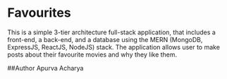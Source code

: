 # Favourites

This is a simple 3-tier architecture full-stack application, that includes a front-end, a back-end, and a database using the
MERN (MongoDB, ExpressJS, ReactJS, NodeJS) stack. The application allows user to make posts about their favourite movies and why they like them.


##Author
Apurva Acharya
